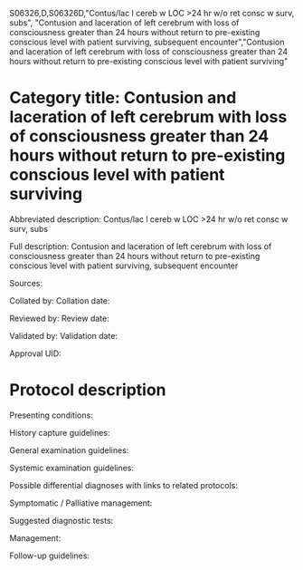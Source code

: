 S06326,D,S06326D,"Contus/lac l cereb w LOC >24 hr w/o ret consc w surv, subs", "Contusion and laceration of left cerebrum with loss of consciousness greater than 24 hours without return to pre-existing conscious level with patient surviving, subsequent encounter","Contusion and laceration of left cerebrum with loss of consciousness greater than 24 hours without return to pre-existing conscious level with patient surviving"
# Category title: Contusion and laceration of left cerebrum with loss of consciousness greater than 24 hours without return to pre-existing conscious level with patient surviving

Abbreviated description: Contus/lac l cereb w LOC >24 hr w/o ret consc w surv, subs

Full description: Contusion and laceration of left cerebrum with loss of consciousness greater than 24 hours without return to pre-existing conscious level with patient surviving, subsequent encounter

Sources:

Collated by:
Collation date:

Reviewed by:
Review date:

Validated by:
Validation date:

Approval UID:

# Protocol description

Presenting conditions:

History capture guidelines:

General examination guidelines:

Systemic examination guidelines:

Possible differential diagnoses with links to related protocols:

Symptomatic / Palliative management:

Suggested diagnostic tests:

Management:

Follow-up guidelines:
